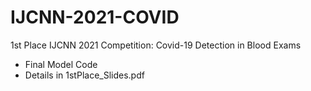 # IJCNN-2021-COVID
1st Place IJCNN 2021 Competition: Covid-19 Detection in Blood Exams
  - Final Model Code
  - Details in 1stPlace_Slides.pdf
